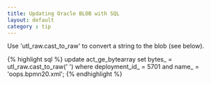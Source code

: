 ```yaml
---
title: Updating Oracle BLOB with SQL
layout: default
category : tip
---
```


Use 'utl_raw.cast_to_raw' to convert a string to the blob (see below).

{% highlight sql %}
update act_ge_bytearray set bytes_ = utl_raw.cast_to_raw('<?xml version="1.0" encoding="UTF-8"?>
<definitions id="LOAProcessDefinition"
	xmlns="http://www.omg.org/spec/BPMN/20100524/MODEL" xmlns:activiti="http://activiti.org/bpmn"
	targetNamespace="http://www.activiti.org/bpmn2.0"></definitions>') where deployment_id_ = 5701 and name_ = 'oops.bpmn20.xml';
{% endhighlight %}

